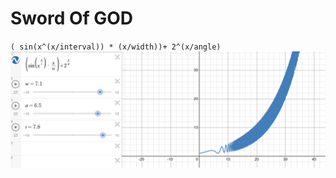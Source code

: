# Sword Of GOD
`
( sin(x^(x/interval)) * (x/width))+ 2^(x/angle)
`
[![Sword OF God](https://github.com/HRNPH/Graphwar_Cheatsheets/blob/main/image/sin_exponential(sword%20of%20god).png)](https://github.com/HRNPH/Graphwar_Cheatsheets/blob/main/image/sin_exponential(sword%20of%20god).png)